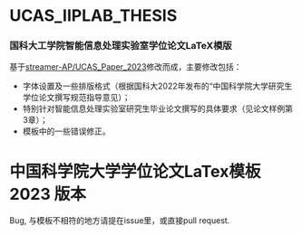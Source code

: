 # UCAS_IIPLAB_THESIS

### 国科大工学院智能信息处理实验室学位论文LaTeX模版

基于[streamer-AP/UCAS_Paper_2023](https://github.com/streamer-AP/UCAS_Paper_2023/)修改而成，主要修改包括：

* 字体设置及一些排版格式（根据国科大2022年发布的“中国科学院大学研究生学位论文撰写规范指导意见）；
* 特别针对智能信息处理实验室研究生毕业论文撰写的具体要求（见论文样例第3章）；
* 模板中的一些错误修正。

# 中国科学院大学学位论文LaTex模板 2023 版本

Bug, 与模板不相符的地方请提在issue里，或直接pull request.
